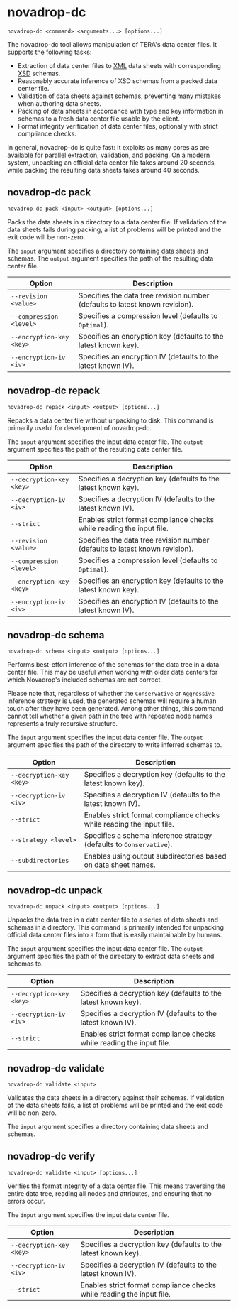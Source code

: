 # novadrop-dc

```text
novadrop-dc <command> <arguments...> [options...]
```

The novadrop-dc tool allows manipulation of TERA's data center files. It
supports the following tasks:

* Extraction of data center files to [XML](https://www.w3.org/TR/xml) data
  sheets with corresponding [XSD](https://www.w3.org/TR/xmlschema-1) schemas.
* Reasonably accurate inference of XSD schemas from a packed data center file.
* Validation of data sheets against schemas, preventing many mistakes when
  authoring data sheets.
* Packing of data sheets in accordance with type and key information in schemas
  to a fresh data center file usable by the client.
* Format integrity verification of data center files, optionally with strict
  compliance checks.

In general, novadrop-dc is quite fast: It exploits as many cores as are
available for parallel extraction, validation, and packing. On a modern system,
unpacking an official data center file takes around 20 seconds, while packing
the resulting data sheets takes around 40 seconds.

## novadrop-dc pack

```text
novadrop-dc pack <input> <output> [options...]
```

Packs the data sheets in a directory to a data center file. If validation of the
data sheets fails during packing, a list of problems will be printed and the
exit code will be non-zero.

The `input` argument specifies a directory containing data sheets and schemas.
The `output` argument specifies the path of the resulting data center file.

| Option | Description |
| - | - |
| `--revision <value>` | Specifies the data tree revision number (defaults to latest known revision). |
| `--compression <level>` | Specifies a compression level (defaults to `Optimal`). |
| `--encryption-key <key>` | Specifies an encryption key (defaults to the latest known key). |
| `--encryption-iv <iv>` | Specifies an encryption IV (defaults to the latest known IV). |

## novadrop-dc repack

```text
novadrop-dc repack <input> <output> [options...]
```

Repacks a data center file without unpacking to disk. This command is primarily
useful for development of novadrop-dc.

The `input` argument specifies the input data center file. The `output` argument
specifies the path of the resulting data center file.

| Option | Description |
| - | - |
| `--decryption-key <key>` | Specifies a decryption key (defaults to the latest known key). |
| `--decryption-iv <iv>` | Specifies a decryption IV (defaults to the latest known IV). |
| `--strict` | Enables strict format compliance checks while reading the input file. |
| `--revision <value>` | Specifies the data tree revision number (defaults to latest known revision). |
| `--compression <level>` | Specifies a compression level (defaults to `Optimal`). |
| `--encryption-key <key>` | Specifies an encryption key (defaults to the latest known key). |
| `--encryption-iv <iv>` | Specifies an encryption IV (defaults to the latest known IV). |

## novadrop-dc schema

```text
novadrop-dc schema <input> <output> [options...]
```

Performs best-effort inference of the schemas for the data tree in a data center
file. This may be useful when working with older data centers for which
Novadrop's included schemas are not correct.

Please note that, regardless of whether the `Conservative` or `Aggressive`
inference strategy is used, the generated schemas will require a human touch
after they have been generated. Among other things, this command cannot tell
whether a given path in the tree with repeated node names represents a truly
recursive structure.

The `input` argument specifies the input data center file. The `output` argument
specifies the path of the directory to write inferred schemas to.

| Option | Description |
| - | - |
| `--decryption-key <key>` | Specifies a decryption key (defaults to the latest known key). |
| `--decryption-iv <iv>` | Specifies a decryption IV (defaults to the latest known IV). |
| `--strict` | Enables strict format compliance checks while reading the input file. |
| `--strategy <level>` | Specifies a schema inference strategy (defaults to `Conservative`). |
| `--subdirectories` | Enables using output subdirectories based on data sheet names. |

## novadrop-dc unpack

```text
novadrop-dc unpack <input> <output> [options...]
```

Unpacks the data tree in a data center file to a series of data sheets and
schemas in a directory. This command is primarily intended for unpacking
official data center files into a form that is easily maintainable by humans.

The `input` argument specifies the input data center file. The `output` argument
specifies the path of the directory to extract data sheets and schemas to.

| Option | Description |
| - | - |
| `--decryption-key <key>` | Specifies a decryption key (defaults to the latest known key). |
| `--decryption-iv <iv>` | Specifies a decryption IV (defaults to the latest known IV). |
| `--strict` | Enables strict format compliance checks while reading the input file. |

## novadrop-dc validate

```text
novadrop-dc validate <input>
```

Validates the data sheets in a directory against their schemas. If validation
of the data sheets fails, a list of problems will be printed and the exit code
will be non-zero.

The `input` argument specifies a directory containing data sheets and schemas.

## novadrop-dc verify

```text
novadrop-dc validate <input> [options...]
```

Verifies the format integrity of a data center file. This means traversing the
entire data tree, reading all nodes and attributes, and ensuring that no errors
occur.

The `input` argument specifies the input data center file.

| Option | Description |
| - | - |
| `--decryption-key <key>` | Specifies a decryption key (defaults to the latest known key). |
| `--decryption-iv <iv>` | Specifies a decryption IV (defaults to the latest known IV). |
| `--strict` | Enables strict format compliance checks while reading the input file. |
